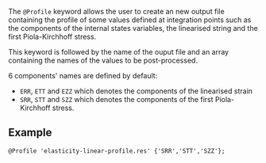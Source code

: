 The `@Profile` keyword allows the user to create an new output file
containing the profile of some values defined at integration points such
as the components of the internal states variables, the linearised
string and the first Piola-Kirchhoff stress.

This keyword is followed by the name of the ouput file and an array
containing the names of the values to be post-processed.

6 components' names are defined by default:

- `ERR`, `ETT` and `EZZ` which denotes the components of the linearised
  strain
- `SRR`, `STT` and `SZZ` which denotes the components of the first
  Piola-Kirchhoff stress.

## Example

~~~~{.cxx}
@Profile 'elasticity-linear-profile.res' {'SRR','STT','SZZ'};
~~~~